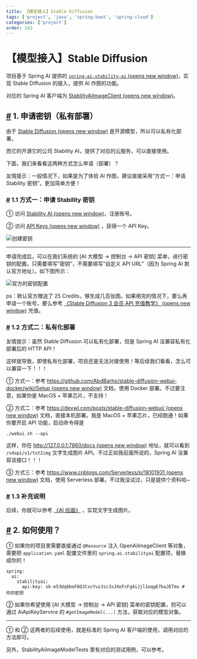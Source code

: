 ```yaml
---
title: 【模型接入】Stable Diffusion
tags: ['project', 'java', 'spring-boot', 'spring-cloud']
categories: ['project']
order: 143
---
```

# 【模型接入】Stable Diffusion

项目基于 Spring AI 提供的 [`spring-ai-stability-ai`  (opens new window)](https://github.com/spring-projects/spring-ai/tree/main/models/spring-ai-stability-ai)，实现 Stable Diffusion 的接入，提供 AI 作图的功能。

 对应的 Spring AI 客户端为 [StabilityAiImageClient  (opens new window)](https://docs.spring.io/spring-ai/reference/api/image/stabilityai-image.html)。

 ## [#](#_1-申请密钥-私有部署) 1. 申请密钥（私有部署）

 由于 [Stable Diffusion  (opens new window)](https://github.com/CompVis/stable-diffusion) 是开源模型，所以可以私有化部署。

 而它的开源它的公司 Stability AI，提供了对应的云服务，可以直接使用。

 下面，我们来看看这两种方式怎么申请（部署）？

 友情提示：一般情况下，如果是为了体验 AI 作图，建议直接采用“方式一：申请 Stability 密钥”，更加简单方便！

 ### [#](#_1-1-方式一-申请-stability-密钥) 1.1 方式一：申请 Stability 密钥

 ① 访问 [Stability AI  (opens new window)](https://stability.ai/)，注册账号。

 ② 访问 [API Keys  (opens new window)](https://platform.stability.ai/account/keys) ，获得一个 API Key。

 ![创建密钥](https://cloud.iocoder.cn/img/AI%E6%89%8B%E5%86%8C/%E6%A8%A1%E5%9E%8B%E6%8E%A5%E5%85%A5/Stability-%E5%88%9B%E5%BB%BA%E5%AF%86%E9%92%A5.png)

 

---

 申请完成后，可以在我们系统的 [AI 大模型 -> 控制台 -> API 密钥] 菜单，进行密钥的配置。只需要填写“密钥”，不需要填写“自定义 API URL”（因为 Spring AI 默认官方地址）。如下图所示：

 ![官方的密钥配置](https://cloud.iocoder.cn/img/AI%E6%89%8B%E5%86%8C/%E6%A8%A1%E5%9E%8B%E6%8E%A5%E5%85%A5/Stable-Diffusion-%E5%AE%98%E6%96%B9.png)

 ps：默认官方赠送了 25 Credits，够生成几百张图。如果用完的情况下，要么再申请一个账号，要么参考 [《Stable Diffusion 3 会员 API 充值教学》  (opens new window)](https://juejin.cn/post/7361762150010945570) 充值。

 ### [#](#_1-2-方式二-私有化部署) 1.2 方式二：私有化部署

 友情提示：虽然 Stable Diffusion 可以私有化部署，但是 Spring AI 没兼容私有化部署后的 HTTP API！

 这样就导致，即使私有化部署，项目还是无法对接使用！等后续我们看看，怎么可以兼容一下！！！

 ① 方式一：参考 [https://github.com/AbdBarho/stable-diffusion-webui-docker/wiki/Setup  (opens new window)](https://github.com/AbdBarho/stable-diffusion-webui-docker/wiki/Setup) 文档，使用 Docker 部署。不过要注意，如果你是 MacOS + 苹果芯片，不支持！

 ② 方式二：参考 [https://devwl.com/posts/stable-diffusion-webui/  (opens new window)](https://devwl.com/posts/stable-diffusion-webui/) 文档，直接本机部署。我是 MacOS + 苹果芯片，已经跑通！如果你要开启 API 功能，启动命令得是

 
```
./webui.sh --api

```
这样，你在 [http://127.0.0.1:7860/docs  (opens new window)](http://127.0.0.1:7860/docs) 地址，就可以看到 `/sdapi/v1/txt2img` 文字生成图片 API。不过正如我前面所说的，Spring AI 没兼容该接口！！！

 ③ 方式三：参考 [https://www.cnblogs.com/Serverless/p/18101931  (opens new window)](https://www.cnblogs.com/Serverless/p/18101931) 文档，使用 Serverless 部署。不过我没试过，只是提供个资料哈~

 ### [#](#_1-3-补充说明) 1.3 补充说明

 后续，你就可以参考 [《AI 绘画》](/ai/image/) ，实现文字生成图片。

 ## [#](#_2-如何使用) 2. 如何使用？

 ① 如果你的项目里需要直接通过 `@Resource` 注入 OpenAiImageClient 等对象，需要把 `application.yaml` 配置文件里的 `spring.ai.stabilityai` 配置项，替换成你的！

 
```
spring:
  ai:
    stabilityai:
      api-key: sk-e53UqbboF8QJCscYvzJscJxJXoFcFg4iJjl1oqgE7baJETmx # 你的密钥

```
② 如果你希望使用 [AI 大模型 -> 控制台 -> API 密钥] 菜单的密钥配置，则可以通过 AiApiKeyService 的 `#getImageModel(...)` 方法，获取对应的模型对象。

 

---

 ① 和 ② 这两者的后续使用，就是标准的 Spring AI 客户端的使用，调用对应的方法即可。

 另外，StabilityAiImageModelTests 里有对应的测试用例，可以参考。

